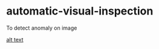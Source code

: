 # automatic-visual-inspection
To detect anomaly on image

[alt text]([http://url/to/img.png](https://raw.githubusercontent.com/indraromdoni/automatic-visual-inspection/refs/heads/main/screenshots/Screenshot%202025-10-06%20090230.png))

